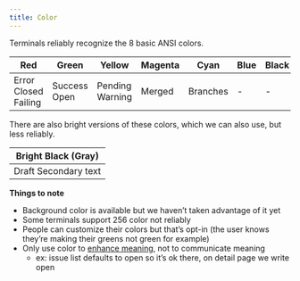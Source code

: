 ```yaml
---
title: Color
---
```


Terminals reliably recognize the 8 basic ANSI colors.


|Red|Green|Yellow|Magenta|Cyan|Blue|Black|White|
|---|---|---|---|---|---|---|---|
|Error Closed Failing|Success Open|Pending Warning|Merged|Branches|-|-|-|




There are also bright versions of these colors, which we can also use, but less reliably.

|Bright Black (Gray)|
|---|
|Draft Secondary text|


**Things to note**
- Background color is available but we haven’t taken advantage of it yet
- Some terminals support 256 color not reliably
- People can customize their colors but that’s opt-in (the user knows they’re making their greens not green for example)
- Only use color to [enhance meaning](https://primer.style/design/global/accessibility#visual-accessibility), not to communicate meaning
  - ex: issue list defaults to open so it’s ok there, on detail page we write open
